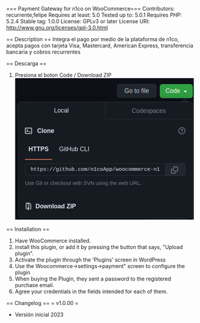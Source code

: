=== Payment Gateway for n1co on WooCommerce===
Contributors: recurrente,felipe
Requires at least: 5.0
Tested up to: 5.0.1
Requires PHP: 5.2.4
Stable tag: 1.0.0
License: GPLv3 or later
License URI: http://www.gnu.org/licenses/gpl-3.0.html

== Description ==
Integra el pago por medio de la plataforma de n1co, acepta pagos con tarjeta Visa, Mastercard, American Express,
transferencia bancaria y cobros recurrentes

== Descarga ==
1.  Presiona el boton Code / Download ZIP
![plot](./img/readme/descarga_p.png)

== Installation ==


1. Have WooCommerce installed.
2. install this plugin, or add it by pressing the button that says, "Upload plugin".
3. Activate the plugin through the 'Plugins' screen in WordPress
4. Use the Woocommerce->settings->payment" screen to configure the plugin
5. When buying the Plugin, they sent a password to the registered purchase email.
6. Agree your credentials in the fields intended for each of them.


== Changelog ==
= v1.0.00 =
* Versión inicial 2023
